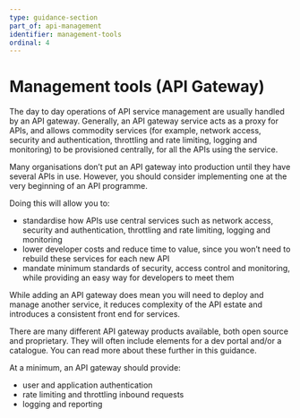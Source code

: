 ```yaml
---
type: guidance-section
part_of: api-management
identifier: management-tools
ordinal: 4
---
```

# Management tools (API Gateway)

The day to day operations of API service management are usually handled by an API gateway. Generally, an API gateway service acts as a proxy for APIs, and allows commodity services (for example, network access, security and authentication, throttling and rate limiting, logging and monitoring) to be provisioned centrally, for all the APIs using the service.


Many organisations don’t put an API gateway into production until they have several APIs in use. However, you should consider implementing one at the very beginning of an API programme.


Doing this will allow you to:

- standardise how APIs use central services such as network access, security and authentication, throttling and rate limiting, logging and monitoring
- lower developer costs and reduce time to value, since you won’t need to rebuild these services for each new API
- mandate minimum standards of security, access control and monitoring, while providing an easy way for developers to meet them


While adding an API gateway does mean you will need to deploy and manage another service, it reduces complexity of the API estate and introduces a consistent front end for services.

There are many different API gateway products available, both open source and proprietary. They will often include elements for a dev portal and/or a catalogue. You can read more about these further in this guidance.

At a minimum, an API gateway should provide:

- user and application authentication
- rate limiting and throttling inbound requests
- logging and reporting
